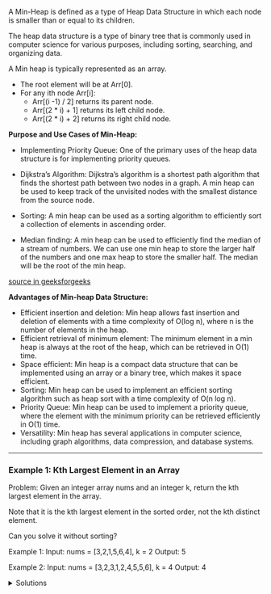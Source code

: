 A Min-Heap is defined as a type of Heap Data Structure in which each node is smaller than or equal to its children. 

The heap data structure is a type of binary tree that is commonly used in computer science for various purposes, including sorting, searching, and organizing data.


A Min heap is typically represented as an array. 



- The root element will be at Arr[0]. 
- For any ith node Arr[i]:
   -   Arr[(i -1) / 2] returns its parent node.
   -   Arr[(2 * i) + 1] returns its left child node.
   -   Arr[(2 * i) + 2] returns its right child node.


**Purpose and Use Cases of Min-Heap:**

- Implementing Priority Queue: One of the primary uses of the heap data structure is for implementing priority queues. 

- Dijkstra’s Algorithm: Dijkstra’s algorithm is a shortest path algorithm that finds the shortest path between two nodes in a graph. A min heap can be used to keep track of the unvisited nodes with the smallest distance from the source node.

- Sorting: A min heap can be used as a sorting algorithm to efficiently sort a collection of elements in ascending order.

- Median finding: A min heap can be used to efficiently find the median of a stream of numbers. We can use one min heap to store the larger half of the numbers and one max heap to store the smaller half. The median will be the root of the min heap.

[source in geeksforgeeks](https://www.geeksforgeeks.org/introduction-to-min-heap-data-structure/)


**Advantages of Min-heap Data Structure:**
- Efficient insertion and deletion: Min heap allows fast insertion and deletion of elements with a time complexity of O(log n), where n is the number of elements in the heap.
- Efficient retrieval of minimum element: The minimum element in a min heap is always at the root of the heap, which can be retrieved in O(1) time.
- Space efficient: Min heap is a compact data structure that can be implemented using an array or a binary tree, which makes it space efficient.
- Sorting: Min heap can be used to implement an efficient sorting algorithm such as heap sort with a time complexity of O(n log n).
- Priority Queue: Min heap can be used to implement a priority queue, where the element with the minimum priority can be retrieved efficiently in O(1) time.
- Versatility: Min heap has several applications in computer science, including graph algorithms, data compression, and database systems.


_____________________________________________

### **Example 1**: Kth Largest Element in an Array


Problem: 
Given an integer array nums and an integer k, return the kth largest element in the array.

Note that it is the kth largest element in the sorted order, not the kth distinct element.

Can you solve it without sorting?

Example 1:
    Input: nums = [3,2,1,5,6,4], k = 2
    Output: 5

Example 2:
    Input: nums = [3,2,3,1,2,4,5,5,6], k = 4
    Output: 4

<details>
<summary>Solutions</summary>

```javascript
/**
 * @param {number[]} nums
 * @param {number} k
 * @return {number}
 */

class MinHeap {
    constructor() {
        this.heap = [];
    }
 
    size() {
        return this.heap.length;
    }

    // Helper Methods
    getLeftChildIndex(parentIndex) {
        return 2 * parentIndex + 1;
    }
    getRightChildIndex(parentIndex) {
        return 2 * parentIndex + 2;
    }
    getParentIndex(childIndex) {
        return Math.floor((childIndex - 1) / 2);
    }
    hasLeftChild(index) {
        return this.getLeftChildIndex(index) < this.heap.length;
    }
    hasRightChild(index) {
        return this.getRightChildIndex(index) < this.heap.length;
    }
    hasParent(index) {
        return this.getParentIndex(index) >= 0;
    }
    leftChild(index) {
        return this.heap[this.getLeftChildIndex(index)];
    }
    rightChild(index) {
        return this.heap[this.getRightChildIndex(index)];
    }
    parent(index) {
        return this.heap[this.getParentIndex(index)];
    }
 
    // Functions to create Min Heap
     
    swap(indexOne, indexTwo) {
        const temp = this.heap[indexOne];

        this.heap[indexOne] = this.heap[indexTwo];
        this.heap[indexTwo] = temp;
    }
 
    peek() {
        if (this.heap.length) {
            return this.heap[0];
        }
    }
     
    // Removing an element will remove the
    // top element with highest priority then
    // heapifyDown will be called 
    remove() {
        if (this.heap.length === 0) {
            return null;
        }
        const item = this.heap[0];
        this.heap[0] = this.heap[this.heap.length - 1];
        this.heap.pop();
        this.heapifyDown();
        return item;
    }
 
    add (item) {
        this.heap.push(item);
        this.heapifyUp();
    }
 
    heapifyUp () {
        let index = this.heap.length - 1;

        while (this.hasParent(index) && this.parent(index) > this.heap[index]) {
            this.swap(this.getParentIndex(index), index);
            index = this.getParentIndex(index);
        }
    }
 
    heapifyDown () {
        let index = 0;
        while (this.hasLeftChild(index)) {
            let smallerChildIndex = this.getLeftChildIndex(index);
            if (this.hasRightChild(index) && this.rightChild(index) < this.leftChild(index)) {
                smallerChildIndex = this.getRightChildIndex(index);
            }
            if (this.heap[index] < this.heap[smallerChildIndex]) {
                break;
            } else {
                this.swap(index, smallerChildIndex);
            }
            index = smallerChildIndex;
        }
    }
}
 

var findKthLargest = function(nums, k) {
    const minHeapQueue = new MinHeap();

    for (let i = 0; i <nums.length ; i++) {
        if (minHeapQueue.size() < k) {
            minHeapQueue.add(nums[i]);
        } else if (minHeapQueue.heap[0] < nums[i]){
            minHeapQueue.remove();
            minHeapQueue.add(nums[i]); 
        }
    }

    return minHeapQueue.remove();
};
```

</details>
